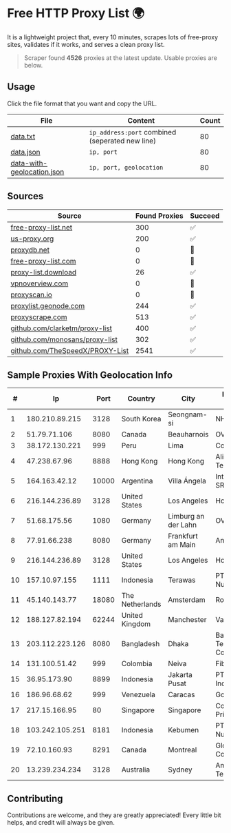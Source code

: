 
# Free HTTP Proxy List 🌍

It is a lightweight project that, every 10 minutes, scrapes lots of free-proxy sites, validates if it works, and serves a clean proxy list.


> Scraper found **4526** proxies at the latest update. Usable proxies are below.

## Usage

Click the file format that you want and copy the URL.


|File|Content|Count|
|----|-------|-----|
|[data.txt](https://raw.githubusercontent.com/themiralay/Proxy-List-World/master/data.txt)|`ip_address:port` combined (seperated new line)|80|
|[data.json](https://raw.githubusercontent.com/themiralay/Proxy-List-World/master/data.json)|`ip, port`|80|
|[data-with-geolocation.json](https://raw.githubusercontent.com/themiralay/Proxy-List-World/master/data-with-geolocation.json)|`ip, port, geolocation`|80|

## Sources

|Source|Found Proxies|Succeed|
|------|-------------|-------|
|[free-proxy-list.net](https://free-proxy-list.net)|300|✅|
|[us-proxy.org](https://www.us-proxy.org)|200|✅|
|[proxydb.net](http://proxydb.net)|0|🚫|
|[free-proxy-list.com](https://free-proxy-list.com/?page=&port=&type%5B%5D=http&type%5B%5D=https&up_time=0&search=Search)|0|🚫|
|[proxy-list.download](https://www.proxy-list.download/HTTP)|26|✅|
|[vpnoverview.com](https://vpnoverview.com/privacy/anonymous-browsing/free-proxy-servers)|0|🚫|
|[proxyscan.io](https://www.proxyscan.io)|0|🚫|
|[proxylist.geonode.com](https://proxylist.geonode.com/api/proxy-list?limit=300&page=1&sort_by=lastChecked&sort_type=desc&protocols=http,https)|244|✅|
|[proxyscrape.com](https://api.proxyscrape.com/v2/?request=displayproxies&protocol=http&timeout=10000&country=all&ssl=all&anonymity=all)|513|✅|
|[github.com/clarketm/proxy-list](https://raw.githubusercontent.com/clarketm/proxy-list/master/proxy-list-raw.txt)|400|✅|
|[github.com/monosans/proxy-list](https://raw.githubusercontent.com/monosans/proxy-list/main/proxies/http.txt)|302|✅|
|[github.com/TheSpeedX/PROXY-List](https://raw.githubusercontent.com/TheSpeedX/PROXY-List/master/http.txt)|2541|✅|


## Sample Proxies With Geolocation Info

|#|Ip|Port|Country|City|Internet Service Provider|
|-|--|----|-------|----|-------------------------|
|1|180.210.89.215|3128|South Korea|Seongnam-si|NHNCLOUD|
|2|51.79.71.106|8080|Canada|Beauharnois|OVH SAS|
|3|38.172.130.221|999|Peru|Lima|Conex TV E.I.R.L.|
|4|47.238.67.96|8888|Hong Kong|Hong Kong|Alibaba (US) Technology Co., Ltd.|
|5|164.163.42.12|10000|Argentina|Villa Ángela|Interret Villa Angela SRL|
|6|216.144.236.89|3128|United States|Los Angeles|HostPapa|
|7|51.68.175.56|1080|Germany|Limburg an der Lahn|OVH SAS|
|8|77.91.66.238|8080|Germany|Frankfurt am Main|Andrii Hrosh|
|9|216.144.236.89|3128|United States|Los Angeles|HostPapa|
|10|157.10.97.155|1111|Indonesia|Terawas|PT Lintas Jaringan Nusantara|
|11|45.140.143.77|18080|The Netherlands|Amsterdam|RoyaleHosting BV|
|12|188.127.82.194|62244|United Kingdom|Manchester|Vaioni Group Ltd|
|13|203.112.223.126|8080|Bangladesh|Dhaka|Bangladesh Telecommunications Company Ltd.|
|14|131.100.51.42|999|Colombia|Neiva|Fibernet TV SAS|
|15|36.95.173.90|8899|Indonesia|Jakarta Pusat|PT. Telekomunikasi Indonesia|
|16|186.96.68.62|999|Venezuela|Caracas|Gold Data C.A|
|17|217.15.166.95|80|Singapore|Singapore|Contabo Asia Private Limited|
|18|103.242.105.251|8181|Indonesia|Kebumen|PT Lintas Jaringan Nusantara|
|19|72.10.160.93|8291|Canada|Montreal|GloboTech Communications|
|20|13.239.234.234|3128|Australia|Sydney|Amazon Technologies Inc.|



## Contributing

Contributions are welcome, and they are greatly appreciated! Every
little bit helps, and credit will always be given.

